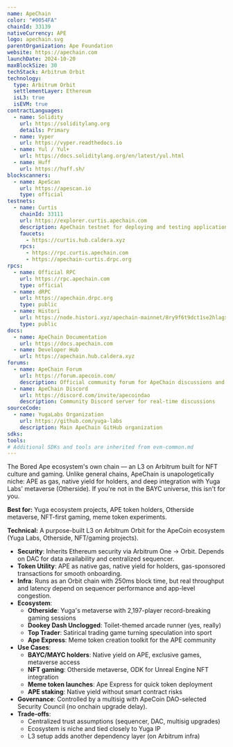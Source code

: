 ```yaml
---
name: ApeChain
color: "#0054FA"
chainId: 33139
nativeCurrency: APE
logo: apechain.svg
parentOrganization: Ape Foundation
website: https://apechain.com
launchDate: 2024-10-20
maxBlockSize: 30
techStack: Arbitrum Orbit
technology:
  type: Arbitrum Orbit
  settlementLayer: Ethereum
  isL3: true
  isEVM: true
contractLanguages:
  - name: Solidity
    url: https://soliditylang.org
    details: Primary
  - name: Vyper
    url: https://vyper.readthedocs.io
  - name: Yul / Yul+
    url: https://docs.soliditylang.org/en/latest/yul.html
  - name: Huff
    url: https://huff.sh/
blockscanners:
  - name: ApeScan
    url: https://apescan.io
    type: official
testnets:
  - name: Curtis
    chainId: 33111
    url: https://explorer.curtis.apechain.com
    description: ApeChain testnet for deploying and testing applications before mainnet launch.
    faucets: 
      - https://curtis.hub.caldera.xyz
    rpcs:
      - https://rpc.curtis.apechain.com
      - https://apechain-curtis.drpc.org
rpcs:
  - name: Official RPC
    url: https://rpc.apechain.com
    type: official
  - name: dRPC
    url: https://apechain.drpc.org
    type: public
  - name: Histori
    url: https://node.histori.xyz/apechain-mainnet/8ry9f6t9dct1se2hlagxnd9n2a
    type: public
docs:
  - name: ApeChain Documentation
    url: https://docs.apechain.com
  - name: Developer Hub
    url: https://apechain.hub.caldera.xyz
forums:
  - name: ApeChain Forum
    url: https://forum.apecoin.com/
    description: Official community forum for ApeChain discussions and governance
  - name: ApeChain Discord
    url: https://discord.com/invite/apecoindao
    description: Community Discord server for real-time discussions
sourceCode:
  - name: YugaLabs Organization
    url: https://github.com/yuga-labs
    description: Main ApeChain GitHub organization
sdks:
tools:
# Additional SDKs and tools are inherited from evm-common.md
---
```


The Bored Ape ecosystem's own chain — an L3 on Arbitrum built for NFT culture and gaming. Unlike general chains, ApeChain is unapologetically niche: APE as gas, native yield for holders, and deep integration with Yuga Labs' metaverse (Otherside). If you're not in the BAYC universe, this isn't for you.

**Best for:** Yuga ecosystem projects, APE token holders, Otherside metaverse, NFT-first gaming, meme token experiments.

**Technical:** A purpose-built L3 on Arbitrum Orbit for the ApeCoin ecosystem (Yuga Labs, Otherside, NFT/gaming projects).

- **Security**: Inherits Ethereum security via Arbitrum One → Orbit. Depends on DAC for data availability and centralized sequencer.  
- **Token Utility**: APE as native gas, native yield for holders, gas-sponsored transactions for smooth onboarding.  
- **Infra**: Runs as an Orbit chain with 250ms block time, but real throughput and latency depend on sequencer performance and app-level congestion.  
- **Ecosystem**:
  - **Otherside**: Yuga's metaverse with 2,197-player record-breaking gaming sessions
  - **Dookey Dash Unclogged**: Toilet-themed arcade runner (yes, really)
  - **Top Trader**: Satirical trading game turning speculation into sport
  - **Ape Express**: Meme token creation toolkit for the APE community
- **Use Cases**:
  - **BAYC/MAYC holders**: Native yield on APE, exclusive games, metaverse access
  - **NFT gaming**: Otherside metaverse, ODK for Unreal Engine NFT integration
  - **Meme token launches**: Ape Express for quick token deployment
  - **APE staking**: Native yield without smart contract risks
- **Governance**: Controlled by a multisig with ApeCoin DAO-selected Security Council (no onchain upgrade delay).  
- **Trade-offs**:  
  - Centralized trust assumptions (sequencer, DAC, multisig upgrades)  
  - Ecosystem is niche and tied closely to Yuga IP  
  - L3 setup adds another dependency layer (on Arbitrum infra)  